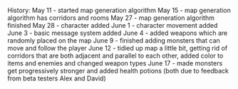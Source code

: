 History:
May 11 - started map generation algorithm
May 15 - map generation algorithm has corridors and rooms
May 27 - map generation algorithm finished
May 28 - character added
June 1 - character movement added
June 3 - basic message system added
June 4 - added weapons which are randomly placed on the map
June 9 - finished adding monsters that can move and follow the player
June 12 - tidied up map a little bit, getting rid of corridors that are both adjacent and parallel to each other, added color to items and enemies and changed weapon types
June 17 - made monsters get progressively stronger and added health potions (both due to feedback from beta testers Alex and David)




